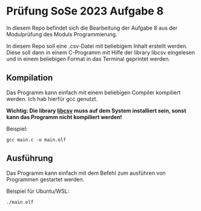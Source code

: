 # Prüfung SoSe 2023 Aufgabe 8
In diesem Repo befindet sich die Bearbeitung der Aufgabe 8 aus der Modulprüfung des Moduls Programmierung.

In diesem Repo soll eine .csv-Datei mit beliebigem Inhalt erstellt werden. Diese soll dann in einem C-Programm mit Hilfe der library libcsv eingelesen und in einem beliebigen Format in das Terminal geprintet werden.

## Kompilation
Das Programm kann einfach mit einem beliebigen Compiler kompiliert werden. Ich hab hierfür gcc genutzt.

**Wichtig: Die library [libcsv](https://github.com/rgamble/libcsv/tree/master) muss auf dem System installiert sein, sonst kann das Programm nicht kompiliert werden!**

Beispiel:
```
gcc main.c -o main.elf
```

## Ausführung 
Das Programm kann einfach mit dem Befehl zum ausführen von Programmen gestartet werden. 

Beispiel für Ubuntu/WSL:
```
./main.elf
```

